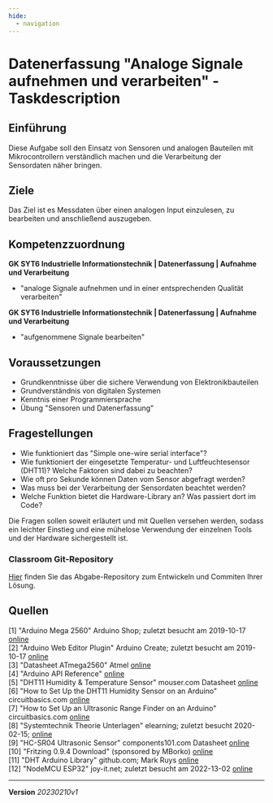 ```yaml
---
hide:
  - navigation
---
```


# Datenerfassung "Analoge Signale aufnehmen und verarbeiten" - Taskdescription

## Einführung
Diese Aufgabe soll den Einsatz von Sensoren und analogen Bauteilen mit Mikrocontrollern verständlich machen und die Verarbeitung der Sensordaten näher bringen.

## Ziele
Das Ziel ist es Messdaten über einen analogen Input einzulesen, zu bearbeiten und anschließend auszugeben.

## Kompetenzzuordnung
**GK SYT6 Industrielle Informationstechnik | Datenerfassung | Aufnahme und Verarbeitung**  
* "analoge Signale aufnehmen und in einer entsprechenden Qualität verarbeiten"

**GK SYT6 Industrielle Informationstechnik | Datenerfassung | Aufnahme und Verarbeitung**  
* "aufgenommene Signale bearbeiten"

## Voraussetzungen
* Grundkenntnisse über die sichere Verwendung von Elektronikbauteilen
* Grundverständnis von digitalen Systemen
* Kenntnis einer Programmiersprache
* Übung "Sensoren und Datenerfassung"

## Fragestellungen
* Wie funktioniert das "Simple one-wire serial interface"?
* Wie funktioniert der eingesetzte Temperatur- und Luftfeuchtesensor (DHT11)? Welche Faktoren sind dabei zu beachten?
* Wie oft pro Sekunde können Daten vom Sensor abgefragt werden?
* Was muss bei der Verarbeitung der Sensordaten beachtet werden?
* Welche Funktion bietet die Hardware-Library an? Was passiert dort im Code?

Die Fragen sollen soweit erläutert und mit Quellen versehen werden, sodass ein leichter Einstieg und eine mühelose Verwendung der einzelnen Tools und der Hardware sichergestellt ist.

### Classroom Git-Repository
[Hier](https://github.com/500) finden Sie das Abgabe-Repository zum Entwickeln und Commiten Ihrer Lösung.

## Quellen
[1] "Arduino Mega 2560" Arduino Shop; zuletzt besucht am 2019-10-17 [online](https://store.arduino.cc/arduino-mega-2560-rev3)  
[2] "Arduino Web Editor Plugin" Arduino Create; zuletzt besucht am 2019-10-17 [online](https://create.arduino.cc/getting-started/plugin)  
[3] "Datasheet ATmega2560" Atmel [online](http://ww1.microchip.com/downloads/en/DeviceDoc/Atmel-2549-8-bit-AVR-Microcontroller-ATmega640-1280-1281-2560-2561_datasheet.pdf)  
[4] "Arduino API Reference" [online](https://www.arduino.cc/reference/en/language/functions/analog-io/analogread/)  
[5] "DHT11 Humidity & Temperature Sensor" mouser.com Datasheet [online](https://www.mouser.com/datasheet/2/758/DHT11-Technical-Data-Sheet-Translated-Version-1143054.pdf)  
[6] "How to Set Up the DHT11 Humidity Sensor on an Arduino" circuitbasics.com [online](http://www.circuitbasics.com/how-to-set-up-the-dht11-humidity-sensor-on-an-arduino/)  
[7] "How to Set Up an Ultrasonic Range Finder on an Arduino" circuitbasics.com [online](http://www.circuitbasics.com/how-to-set-up-an-ultrasonic-range-finder-on-an-arduino)  
[8] "Systemtechnik Theorie Unterlagen" elearning; zuletzt besucht 2020-02-15; [online](https://elearning.tgm.ac.at/course/view.php?id=1939)  
[9] "HC-SR04 Ultrasonic Sensor" components101.com Datasheet [online](https://components101.com/ultrasonic-sensor-working-pinout-datasheet)   
[10] "Fritzing 0.9.4 Download" (sponsored by MBorko) [online](https://fritzing.org/download/0.9.4/windows-64bit/fritzing.0.9.4.64.pc_and_dll.zip)  
[11] "DHT Arduino Library" github.com; Mark Ruys [online](https://github.com/markruys/arduino-DHT)    
[12] "NodeMCU ESP32" joy-it.net; zuletzt besucht am 2022-13-02 [online](https://joy-it.net/de/products/SBC-NodeMCU-ESP32)

---
**Version** *20230210v1*

